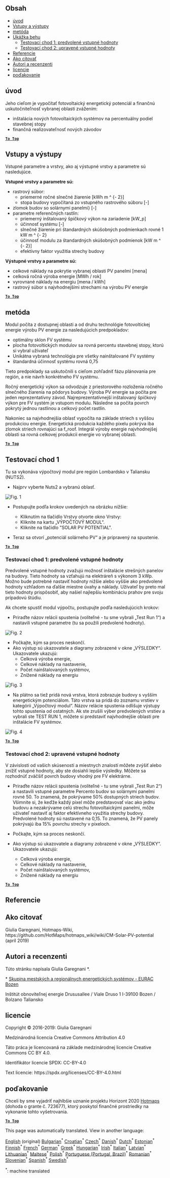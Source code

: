 <h2> Obsah </h2><ul><li> <a href="#introduction">úvod</a> </li><li> <a href="#inputs-and-outputs">Vstupy a výstupy</a> </li><li> <a href="#method">metóda</a> </li><li> <a href="#sample-run">Ukážka behu</a> <ul><li> <a href="#test-run-1-default-input-values">Testovací chod 1: predvolené vstupné hodnoty</a> </li><li> <a href="#test-run-2-modified-input-values">Testovací chod 2: upravené vstupné hodnoty</a> </li></ul></li><li> <a href="#references">Referencie</a> </li><li> <a href="#how-to-cite">Ako citovať</a> </li><li> <a href="#authors-and-reviewers">Autori a recenzenti</a> </li><li> <a href="#license">licencie</a> </li><li> <a href="#acknowledgement">poďakovanie</a> </li></ul><h2> úvod </h2><p> Jeho cieľom je vypočítať fotovoltaický energetický potenciál a finančnú uskutočniteľnosť vybranej oblasti zvážením: </p><ul><li> inštalácia nových fotovoltaických systémov na percentuálny podiel stavebnej stopy </li><li> finančná realizovateľnosť nových závodov </li></ul><p><ins> <code><strong><a href="#table-of-contents">To Top</a></strong></code> </ins> </p><h2> Vstupy a výstupy </h2><p> Vstupné parametre a vrstvy, ako aj výstupné vrstvy a parametre sú nasledujúce. </p><p> <strong>Vstupné vrstvy a parametre sú:</strong> </p><ul><li> rastrový súbor: <ul><li> priemerné ročné slnečné žiarenie [kWh m ^ {- 2}] </li><li> stopa budovy vypočítaná zo vstupného rastrového súboru [-] </li></ul></li><li> zlomok budov so solárnymi panelmi} [-] </li><li> parametre referenčných rastlín: <ul><li> priemerný inštalovaný špičkový výkon na zariadenie [kW_p] </li><li> účinnosť systému [-] </li><li> slnečné žiarenie pri štandardných skúšobných podmienkach rovné 1 kW m ^ {- 2} </li><li> účinnosť modulu za štandardných skúšobných podmienok [kW m ^ {- 2}] </li><li> efektívny faktor využitia strechy budovy </li></ul></li></ul><p> <strong>Výstupné vrstvy a parametre sú:</strong> </p><ul><li> celkové náklady na pokrytie vybranej oblasti PV panelmi [mena] </li><li> celková ročná výroba energie [MWh / rok] </li><li> vyrovnané náklady na energiu [mena / kWh] </li><li> rastrový súbor s najvhodnejšími strechami na výrobu PV energie </li></ul><p><ins> <code><strong><a href="#table-of-contents">To Top</a></strong></code> </ins> </p><h2> metóda </h2><p> Modul počíta z dostupnej oblasti a od druhu technológie fotovoltickej energie výrobu PV energie za nasledujúcich predpokladov: </p><ul><li> optimálny sklon FV systému </li><li> plocha fotovoltických modulov sa rovná percentu stavebnej stopy, ktorú si vybral užívateľ </li><li> Unikátna vybraná technológia pre všetky nainštalované FV systémy </li><li> štandardná účinnosť systému rovná 0,75 </li></ul><p> Tieto predpoklady sa uskutočnili s cieľom zohľadniť fázu plánovania pre región, a nie návrh konkrétneho FV systému. </p><p> Ročný energetický výkon sa odvodzuje z priestorového rozloženia ročného slnečného žiarenia na pôdorys budovy. Výroba PV energie sa počíta pre jeden reprezentatívny závod. Najreprezentatívnejší inštalovaný špičkový výkon pre FV systém je vstupom modulu. Následne sa počíta povrch pokrytý jednou rastlinou a celkový počet rastlín. </p><p> Nakoniec sa najvhodnejšia oblasť vypočíta na základe striech s vyššou produkciou energie. Energetická produkcia každého pixelu pokrýva iba zlomok striech rovnajúci sa f_roof. Integrál výroby energie najvhodnejšej oblasti sa rovná celkovej produkcii energie vo vybranej oblasti. </p><p><ins> <code><strong><a href="#table-of-contents">To Top</a></strong></code> </ins> </p><h2> Testovací chod 1 </h2><p> Tu sa vykonáva výpočtový modul pre región Lombardsko v Taliansku (NUTS2). </p><ul><li> Najprv vyberte Nuts2 a vybranú oblasť. </li></ul><p><img alt="Fig. 1" src="https://github.com/HotMaps/hotmaps_wiki/blob/master/Images/cm_solar_PV/default_values_01.png" title="Vyberte oblasť"/></p><ul><li><p> Postupujte podľa krokov uvedených na obrázku nižšie: </p><ul><li> Kliknutím na tlačidlo Vrstvy otvorte okno Vrstvy: </li><li> Kliknite na kartu „VÝPOČTOVÝ MODUL“. </li><li> Kliknite na tlačidlo &quot;SOLAR PV POTENTIAL&quot;. </li></ul></li><li><p> Teraz sa otvorí „potenciál solárneho PV“ a je pripravený na spustenie. </p></li></ul><p><ins> <code><strong><a href="#table-of-contents">To Top</a></strong></code> </ins> </p><h3> Testovací chod 1: predvolené vstupné hodnoty </h3><p> Predvolené vstupné hodnoty zvažujú možnosť inštalácie strešných panelov na budovy. Tieto hodnoty sa vzťahujú na elektráreň s výkonom 3 kWp. Možno bude potrebné nastaviť hodnoty nižšie alebo vyššie ako predvolené hodnoty vzhľadom na ďalšie miestne úvahy a náklady. Užívateľ by preto mal tieto hodnoty prispôsobiť, aby našiel najlepšiu kombináciu prahov pre svoju prípadovú štúdiu. </p><p> Ak chcete spustiť modul výpočtu, postupujte podľa nasledujúcich krokov: </p><ul><li> Priraďte názov relácii spustenia (voliteľné - tu sme vybrali „Test Run 1“) a nastavili vstupné parametre (tu sa použili predvolené hodnoty). </li></ul><p><img alt="Fig. 2" src="https://github.com/HotMaps/hotmaps_wiki/blob/master/Images/cm_solar_PV/default_values_02.png" title="Testovací chod 1 s predvolenými hodnotami"/></p><ul><li> Počkajte, kým sa proces neskončí. </li><li> Ako výstup sú ukazovatele a diagramy zobrazené v okne „VÝSLEDKY“. Ukazovatele ukazujú: <ul><li> Celková výroba energie, </li><li> Celkové náklady na nastavenie, </li><li> Počet nainštalovaných systémov, </li><li> Znížené náklady na energiu </li></ul></li></ul><p><img alt="Fig. 3" src="https://github.com/HotMaps/hotmaps_wiki/blob/master/Images/cm_solar_PV/default_values_03.png" title="Skúšobný chod 1 Karta INDIKÁTORY"/></p><ul><li> Na plátno sa tiež pridá nová vrstva, ktorá zobrazuje budovy s vyšším energetickým potenciálom. Táto vrstva sa pridá do zoznamu vrstiev v kategórii „Výpočtový modul“. Názov relácie spustenia odlišuje výstupy tohto spustenia od ostatných. Ak ste zrušili výber predvolených vrstiev a vybrali ste TEST RUN 1, môžete si predstaviť najvhodnejšie oblasti pre inštalácie FV systémov. </li></ul><p><img alt="Fig. 4" src="https://github.com/HotMaps/hotmaps_wiki/blob/master/Images/cm_solar_PV/default_values_03.png" title="Skúšobná prevádzka 1 Výpočtový modul VRÁTKY"/></p><p><ins> <code><strong><a href="#table-of-contents">To Top</a></strong></code> </ins> </p><h3> Testovací chod 2: upravené vstupné hodnoty </h3><p> V závislosti od vašich skúseností a miestnych znalostí môžete zvýšiť alebo znížiť vstupné hodnoty, aby ste dosiahli lepšie výsledky. Môžete sa rozhodnúť zväčšiť povrch budovy vhodný pre FV elektrárne. </p><ul><li><p> Priraďte názov relácii spustenia (voliteľné - tu sme vybrali „Test Run 2“) a nastavili vstupné parametre Percento budov so solárnymi panelmi rovné 50. To znamená, že pokrývame 50% dostupných striech budov. Všimnite si, že keďže každý pixel môže predstavovať viac ako jednu budovu a nezakrývame celú strechu fotovoltaickými panelmi, môže užívateľ nastaviť aj faktor efektívneho využitia strechy budovy. Predvolené hodnoty sú nastavené na 0,15. To znamená, že PV panely pokrývajú iba 15% povrchu strechy v pixeloch. </p></li><li><p> Počkajte, kým sa proces neskončí. </p></li><li><p> Ako výstup sú ukazovatele a diagramy zobrazené v okne „VÝSLEDKY“. Ukazovatele ukazujú: </p><ul><li> Celková výroba energie, </li><li> Celkové náklady na nastavenie, </li><li> Počet nainštalovaných systémov, </li><li> Znížené náklady na energiu </li></ul></li></ul><p><ins> <code><strong><a href="#table-of-contents">To Top</a></strong></code> </ins> </p><h2> Referencie </h2><h2> Ako citovať </h2><p> Giulia Garegnani, Hotmaps-Wiki, https://github.com/HotMaps/hotmaps_wiki/wiki/CM-Solar-PV-potential (apríl 2019) </p><h2> Autori a recenzenti </h2><p> Túto stránku napísala Giulia Garegnani *. </p><p> * <a href="http://www.eurac.edu/en/research/technologies/renewableenergy/researchfields/Pages/Energy-strategies-and-planning.aspx">Skupina mestských a regionálnych energetických systémov - EURAC Bozen</a> </p><p> Inštitút obnoviteľnej energie Drususallee / Viale Druso 1 I-39100 Bozen / Bolzano Taliansko </p><h2> licencie </h2><p> Copyright © 2016-2019: Giulia Garegnani </p><p> Medzinárodná licencia Creative Commons Attribution 4.0 </p><p> Táto práca je licencovaná na základe medzinárodnej licencie Creative Commons CC BY 4.0. </p><p> Identifikátor licencie SPDX: CC-BY-4.0 </p><p> Text licencie: https://spdx.org/licenses/CC-BY-4.0.html </p><h2> poďakovanie </h2><p> Chceli by sme vyjadriť najhlbšie uznanie projektu Horizont 2020 <a href="https://www.hotmaps-project.eu">Hotmaps</a> (dohoda o grante č. 723677), ktorý poskytol finančné prostriedky na vykonanie tohto vyšetrovania. </p><p><ins> <code><strong><a href="#table-of-contents">To Top</a></strong></code> </ins> </p>

This page was automatically translated. View in another language:

[English](en-CM-Solar-thermal-and-PV-potential) (original) [Bulgarian](bg-CM-Solar-thermal-and-PV-potential)<sup>\*</sup> [Croatian](hr-CM-Solar-thermal-and-PV-potential)<sup>\*</sup> [Czech](cs-CM-Solar-thermal-and-PV-potential)<sup>\*</sup> [Danish](da-CM-Solar-thermal-and-PV-potential)<sup>\*</sup> [Dutch](nl-CM-Solar-thermal-and-PV-potential)<sup>\*</sup> [Estonian](et-CM-Solar-thermal-and-PV-potential)<sup>\*</sup> [Finnish](fi-CM-Solar-thermal-and-PV-potential)<sup>\*</sup> [French](fr-CM-Solar-thermal-and-PV-potential)<sup>\*</sup> [German](de-CM-Solar-thermal-and-PV-potential)<sup>\*</sup> [Greek](el-CM-Solar-thermal-and-PV-potential)<sup>\*</sup> [Hungarian](hu-CM-Solar-thermal-and-PV-potential)<sup>\*</sup> [Irish](ga-CM-Solar-thermal-and-PV-potential)<sup>\*</sup> [Italian](it-CM-Solar-thermal-and-PV-potential)<sup>\*</sup> [Latvian](lv-CM-Solar-thermal-and-PV-potential)<sup>\*</sup> [Lithuanian](lt-CM-Solar-thermal-and-PV-potential)<sup>\*</sup> [Maltese](mt-CM-Solar-thermal-and-PV-potential)<sup>\*</sup> [Polish](pl-CM-Solar-thermal-and-PV-potential)<sup>\*</sup> [Portuguese (Portugal, Brazil)](pt-CM-Solar-thermal-and-PV-potential)<sup>\*</sup> [Romanian](ro-CM-Solar-thermal-and-PV-potential)<sup>\*</sup>  [Slovenian](sl-CM-Solar-thermal-and-PV-potential)<sup>\*</sup> [Spanish](es-CM-Solar-thermal-and-PV-potential)<sup>\*</sup> [Swedish](sv-CM-Solar-thermal-and-PV-potential)<sup>\*</sup> 

<sup>\*</sup>: machine translated
